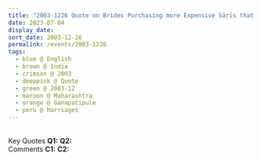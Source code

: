```yaml
---
title: "2003-1226 Quote on Brides Purchasing more Expensive Sāṛīs that were not Selected by Śhrī Mātājī, Gaṇapatīpuḷe, Maharashtra, India (date not sure)"
date: 2023-07-04
display_date: 
sort_date: 2003-12-26
permalink: /events/2003-1226
tags:
  - blue @ English
  - brown @ India
  - crimson @ 2003
  - deeppink @ Quote
  - green @ 2003-12
  - maroon @ Maharashtra
  - orange @ Ganapatipule
  - peru @ Marriages
---
```


<br>

<wave-list>
  <list-title color="DarkSeaGreen" width="55">Key Quotes</list-title>
  <list-item color="BlanchedAlmond" width="280"><b>Q1:</b> <i></i></list-item>
  <list-item color="Lavender" width="280"><b>Q2:</b> <i></i></list-item>
</wave-list>

<br>

<wave-list>
  <list-title color="DarkSeaGreen" width="55">Comments</list-title>
  <list-item color="BlanchedAlmond" width="280"><b>C1:</b> <i></i></list-item>
  <list-item color="Lavender" width="280"><b>C2:</b> <i></i></list-item>
</wave-list>